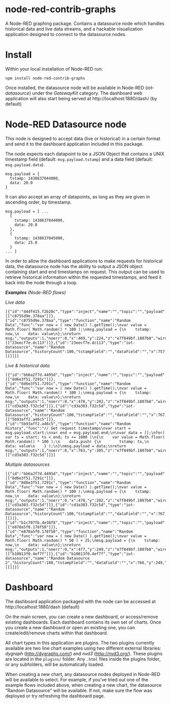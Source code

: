 # node-red-contrib-graphs

A Node-RED graphing package. Contains a datasource node which handles historical data and live data streams, and a hackable visualization application designed to connect to the datasource nodes.

# Install

Within your local installation of Node-RED run:

`npm install node-red-contrib-graphs`

Once installed, the datasource node will be available in Node-RED (*iot-datasource*) under the *GatewayKit* category. The dashboard web application will also start being served at http://localhost:1880/dash/ (by default)

# Node-RED Datasource node

This node is designed to accept data (live or historical) in a certain format and send it to the dashboard application included in this package.

The node expects each datapoint to be a JSON Object that contains a UNIX timestamp field (default: `msg.payload.tstamp`) and a data field (default: `msg.payload.data`).

```
msg.payload = {
  tstamp: 1438637044000,
  data: 20.0
}
```

It can also accept an array of datapoints, as long as they are given in ascending order, by timestamp.

```
msg.payload = [ ...
  {
    tstamp: 1438637044000,
    data: 20.0
  },
  {
    tstamp: 1438637045000,
    data: 25.0
  }
... ]
```

In order to allow the dashboard applications to make requests for historical data, the datasource node has the ability to output a JSON object containing start and end timestamps on request. This output can be used to retrieve historical information within the requested timestamps, and feed it back into the node through a loop.

***Examples*** *(Node-RED flows)*

*Live data*
```
[{"id":"d4df415.f2b20c","type":"inject","name":"","topic":"","payload":"","payloadType":"date","repeat":"1","crontab":"","once":false,"x":227,"y":224,"z":"e7f849bf.1807b8","wires":[["c8755d9e.378aa"]]},{"id":"c8755d9e.378aa","type":"function","name":"Random Data","func":"var now = ( new Date() ).getTime();\nvar value = Math.floor( Math.random() * 100 );\nmsg.payload = {\n    tstamp: now,\n    data: value\n};\nreturn msg;","outputs":1,"noerr":0,"x":469,"y":224,"z":"e7f849bf.1807b8","wires":[["23eecf7e.dc113"]]},{"id":"23eecf7e.dc113","type":"iot-datasource","name":"Random Datasource","historyCount":100,"tstampField":"","dataField":"","x":757,"y":226,"z":"e7f849bf.1807b8","wires":[[]]}]
```

*Live & historical data*
```
[{"id":"bb6a2f7d.4495d","type":"inject","name":"","topic":"","payload":"","payloadType":"date","repeat":"1","crontab":"","once":false,"x":236,"y":202,"z":"e7f849bf.1807b8","wires":[["8d6e3f51.7291c"]]},{"id":"8d6e3f51.7291c","type":"function","name":"Random Data","func":"var now = ( new Date() ).getTime();\nvar value = Math.floor( Math.random() * 100 );\nmsg.payload = {\n    tstamp: now,\n    data: value\n};\nreturn msg;","outputs":1,"noerr":0,"x":478,"y":202,"z":"e7f849bf.1807b8","wires":[["cd3a303.f32c5d"]]},{"id":"cd3a303.f32c5d","type":"iot-datasource","name":"Random Datasource","historyCount":100,"tstampField":"","dataField":"","x":767,"y":202,"z":"e7f849bf.1807b8","wires":[["5b93aff2.a46c5"]]},{"id":"5b93aff2.a46c5","type":"function","name":"Random History","func":"// Get request timestamps\nvar start = msg.payload.start;\nvar end = msg.payload.end;\n\nvar data = [];\nfor( var ts = start; ts < end; ts += 1000 )\n{\n    var value = Math.floor( Math.random() * 100 );\n    data.push( {\n        tstamp: ts,\n        data: value\n    } );\n}\nmsg.payload = data;\nreturn msg;","outputs":1,"noerr":0,"x":763,"y":305,"z":"e7f849bf.1807b8","wires":[["cd3a303.f32c5d"]]}]
```

*Multiple datasources*
```
[{"id":"bb6a2f7d.4495d","type":"inject","name":"","topic":"","payload":"","payloadType":"date","repeat":"1","crontab":"","once":false,"x":236,"y":202,"z":"e7f849bf.1807b8","wires":[["8d6e3f51.7291c"]]},{"id":"8d6e3f51.7291c","type":"function","name":"Random Data","func":"var now = ( new Date() ).getTime();\nvar value = Math.floor( Math.random() * 100 );\nmsg.payload = {\n    tstamp: now,\n    data: value\n};\nreturn msg;","outputs":1,"noerr":0,"x":478,"y":202,"z":"e7f849bf.1807b8","wires":[["cd3a303.f32c5d"]]},{"id":"cd3a303.f32c5d","type":"iot-datasource","name":"Random Datasource","historyCount":100,"tstampField":"","dataField":"","x":767,"y":202,"z":"e7f849bf.1807b8","wires":[[]]},{"id":"b1c707fb.4e38f8","type":"inject","name":"","topic":"","payload":"","payloadType":"date","repeat":"1","crontab":"","once":false,"x":235,"y":249,"z":"e7f849bf.1807b8","wires":[["e870a5f0.178f58"]]},{"id":"e870a5f0.178f58","type":"function","name":"Random Data","func":"var now = ( new Date() ).getTime();\nvar value = Math.floor( Math.random() * 50 ) + 25;\nmsg.payload = {\n    tstamp: now,\n    data: value\n};\nreturn msg;","outputs":1,"noerr":0,"x":477,"y":249,"z":"e7f849bf.1807b8","wires":[["b10813f0.4ef7f"]]},{"id":"b10813f0.4ef7f","type":"iot-datasource","name":"Random Datasource 2","historyCount":100,"tstampField":"","dataField":"","x":766,"y":249,"z":"e7f849bf.1807b8","wires":[[]]}]
```

# Dashboard

The dashboard application packaged with the node can be accessed at http://localhost:1880/dash (default)

On the main screen, you can create a new dashboard, or access/remove existing dashboards. Each dashboard contains its own set of charts. Once you create a new dashboard or open an existing one, you can create/edit/remove charts within that dashboard.

All chart types in this application are plugins. The two plugins currently available are two line chart examples using two different external libraries: *dygraph* (http://dygraphs.com/) and *nvd3* (http://nvd3.org/).
These plugins are located in the `plugins/` folder. Any `.html` files inside the plugins folder, or any subfolders, will be automatically loaded.

When creating a new chart, any datasource nodes deployed in Node-RED will be available to select.
For example, if you've tried out one of the example flows included above, when creating a new chart, the datasource "Random Datasource" will be available. If not, make sure the flow was deployed or try refreshing the dashboard page.
